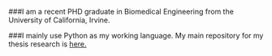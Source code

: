 ###I am a recent PHD graduate in Biomedical Engineering from the University of California, Irvine.

###I mainly use Python as my working language.
My main repository for my thesis research is [here.](moosekaka.github.io/sweepython)
